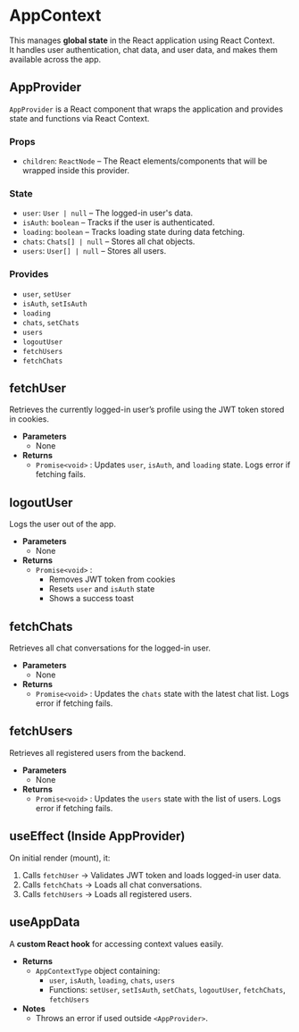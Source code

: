 # AppContext

This manages **global state** in the React application using React Context.  
It handles user authentication, chat data, and user data, and makes them available across the app.


## AppProvider

`AppProvider` is a React component that wraps the application and provides state and functions via React Context.

### Props
- `children`: `ReactNode` – The React elements/components that will be wrapped inside this provider.

### State
- `user`: `User | null` – The logged-in user's data.
- `isAuth`: `boolean` – Tracks if the user is authenticated.
- `loading`: `boolean` – Tracks loading state during data fetching.
- `chats`: `Chats[] | null` – Stores all chat objects.
- `users`: `User[] | null` – Stores all users.

### Provides
- `user`, `setUser`
- `isAuth`, `setIsAuth`
- `loading`
- `chats`, `setChats`
- `users`
- `logoutUser`
- `fetchUsers`
- `fetchChats`


## fetchUser

Retrieves the currently logged-in user’s profile using the JWT token stored in cookies.

- **Parameters**
  - None
- **Returns**
  - `Promise<void>` : Updates `user`, `isAuth`, and `loading` state. Logs error if fetching fails.



## logoutUser

Logs the user out of the app.

- **Parameters**
  - None
- **Returns**
  - `Promise<void>` :  
    - Removes JWT token from cookies  
    - Resets `user` and `isAuth` state  
    - Shows a success toast



## fetchChats

Retrieves all chat conversations for the logged-in user.

- **Parameters**
  - None
- **Returns**
  - `Promise<void>` : Updates the `chats` state with the latest chat list. Logs error if fetching fails.


## fetchUsers

Retrieves all registered users from the backend.

- **Parameters**
  - None
- **Returns**
  - `Promise<void>` : Updates the `users` state with the list of users. Logs error if fetching fails.


## useEffect (Inside AppProvider)

On initial render (mount), it:
1. Calls `fetchUser` → Validates JWT token and loads logged-in user data.
2. Calls `fetchChats` → Loads all chat conversations.
3. Calls `fetchUsers` → Loads all registered users.


## useAppData

A **custom React hook** for accessing context values easily.

- **Returns**
  - `AppContextType` object containing:
    - `user`, `isAuth`, `loading`, `chats`, `users`
    - Functions: `setUser`, `setIsAuth`, `setChats`, `logoutUser`, `fetchChats`, `fetchUsers`
- **Notes**
  - Throws an error if used outside `<AppProvider>`.


